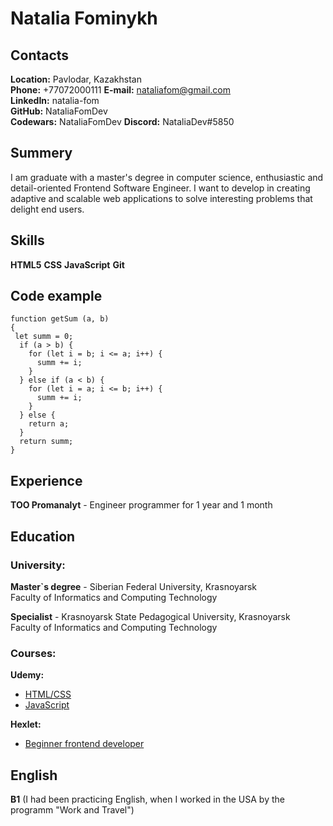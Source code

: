 # Natalia Fominykh

## Contacts
**Location:** Pavlodar, Kazakhstan  
**Phone:** +77072000111 
**E-mail:** nataliafom@gmail.com  
**LinkedIn:** natalia-fom  
**GitHub:** NataliaFomDev  
**Codewars:** NataliaFomDev
**Discord:** NataliaDev#5850

## Summery  
I am graduate with a master's degree in computer science, enthusiastic and detail-oriented Frontend Software Engineer. I want to develop in creating adaptive and scalable web applications to solve interesting problems that delight end users.

## Skills
**HTML5**
**CSS**
**JavaScript**
**Git**

## Code example
```
function getSum (a, b) 
{
 let summ = 0;
  if (a > b) {
    for (let i = b; i <= a; i++) {
      summ += i;
    }
  } else if (a < b) {
    for (let i = a; i <= b; i++) {
      summ += i;
    }
  } else {
    return a;
  }
  return summ;
} 
```

## Experience
**TOO Promanalyt** - Engineer programmer for 1 year and 1 month

## Education
### University:
**Master`s degree** - Siberian Federal University, Krasnoyarsk  
  Faculty of Informatics and Computing Technology

**Specialist** - Krasnoyarsk State Pedagogical University, Krasnoyarsk  
  Faculty of Informatics and Computing Technology

### Courses:
**Udemy:**
  - [HTML/CSS](https://www.udemy.com/course/design-and-develop-a-killer-website-with-html5-and-css3/learn/lecture/27512464?start=1245#overview "Build Responsive Real-World Websites with HTML and CSS")  
  - [JavaScript](https://www.udemy.com/course/the-complete-javascript-course/learn/lecture/22648783?start=630#overview "The Complete JavaScript Course 2023: From Zero to Expert!")

**Hexlet:** 
  - [Beginner frontend developer](https://pre.hexlet.io/frontend/?utm_source=hexlet&utm_medium=referral&utm_campaign=base-frontend&utm_term=from_section_pre&_gl=1*1wv5mcn*_ga*MTE1MzY5Mzk4MS4xNjg3OTYzODU3*_ga_PM3R85EKHN*MTY4Nzk2Mzg1Ny4xLjEuMTY4Nzk2Mzg2Mi41NS4wLjA.*_ga_WWGZ6EVHEY*MTY4Nzk2Mzg1Ny4xLjEuMTY4Nzk2Mzg2Mi41NS4wLjA. "Preparatory course for the profession Frontend developer")

## English
**B1** (I had been practicing English, when I worked in the USA by the programm "Work and Travel")
